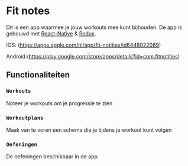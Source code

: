 # Fit notes

Dit is een app waarmee je jouw workouts mee kunt bijhouden. De app is gebouwd met [React-Native](https://github.com/facebook/create-react-app) & [Redux](https://redux.js.org/).

IOS: (https://apps.apple.com/nl/app/fit-notities/id6448022069)

Android:(https://play.google.com/store/apps/details?id=com.fitnotities)


## Functionaliteiten

### `Workouts`

Noteer je workouts om je progressie te zien

### `Workoutplans`

Maak van te voren een schema die je tijdens je workout kunt volgen

### `Oefeningen`

De oefeningen beschikbaar in de app
